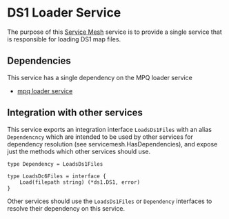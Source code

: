 # DS1 Loader Service
The purpose of this [Service Mesh](https://github.com/gravestench/servicemesh) service is
to provide a single service that is responsible for loading DS1 map files.

## Dependencies
This service has a single dependency on the MPQ loader service
* [mpq loader service](../mpqLoader)

## Integration with other services
This service exports an integration interface `LoadsDs1Files` with an alias
`Dependencncy` which are intended to be used by other services for dependency
resolution (see servicemesh.HasDependencies), and expose just the methods which
other services should use.
```golang
type Dependency = LoadsDs1Files

type LoadsDc6Files = interface {
    Load(filepath string) (*ds1.DS1, error)
}
```

Other services should use the `LoadsDs1Files` or `Dependency` interfaces to resolve
their dependency on this service.
